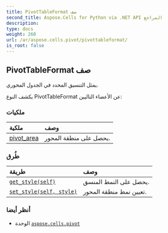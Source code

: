```yaml
---
title: PivotTableFormat صف
second_title: Aspose.Cells for Python via .NET API المراجع
description:
type: docs
weight: 260
url: /ar/aspose.cells.pivot/pivottableformat/
is_root: false
---
```

##  PivotTableFormat صف
يمثل التنسيق المحدد في الجدول المحوري.



يكشف النوع PivotTableFormat عن الأعضاء التاليين:

###  ملكيات
| ملكية| وصف|
| :- | :- |
| [pivot_area](/cells/python-net/ar/aspose.cells.pivot/pivottableformat/pivot_area) | يحصل على منطقة المحور.|


###  طُرق
| طريقة| وصف|
| :- | :- |
| [`get_style(self)`](/cells/python-net/ar/aspose.cells.pivot/pivottableformat/get_style/#) |يحصل على النمط المنسق.|
| [`set_style(self, style)`](/cells/python-net/ar/aspose.cells.pivot/pivottableformat/set_style/#aspose.cells.style) | تعيين نمط منطقة المحور.|



###  أنظر أيضا
* الوحدة [`aspose.cells.pivot`](..)
